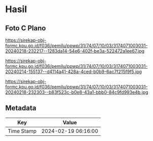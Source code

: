 # Hasil

## Foto C Plano

https://sirekap-obj-formc.kpu.go.id/f036/pemilu/ppwp/31/74/07/10/03/3174071003031-20240218-232217--1283da14-54e6-402f-be3a-522472a1ee67.jpg

https://sirekap-obj-formc.kpu.go.id/f036/pemilu/ppwp/31/74/07/10/03/3174071003031-20240214-155137--d4114a41-428a-4ced-b0b9-6ac7f215f9f5.jpg

https://sirekap-obj-formc.kpu.go.id/f036/pemilu/ppwp/31/74/07/10/03/3174071003031-20240218-232303--b83f523c-b0e8-43a1-bbb0-84c9fd993e4b.jpg


## Metadata

| Key        | Value               |
| ---------- | ------------------- |
| Time Stamp | 2024-02-19 06:16:00 |



